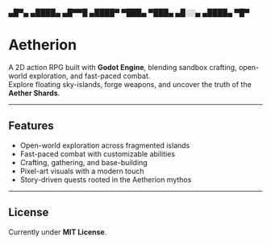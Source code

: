 ▄█▀▄ ▄████▄ ▄█▀▀█ ▄████▀ ▀███▄ ▀███▄ ▄█░░▄ ▄████▄ ▀█▀

# Aetherion

A 2D action RPG built with **Godot Engine**, blending sandbox crafting, open-world exploration, and fast-paced combat.  
Explore floating sky-islands, forge weapons, and uncover the truth of the **Aether Shards**.  

---

## Features
- Open-world exploration across fragmented islands  
- Fast-paced combat with customizable abilities  
- Crafting, gathering, and base-building  
- Pixel-art visuals with a modern touch  
- Story-driven quests rooted in the Aetherion mythos  

---

## License
Currently under **MIT License**.


